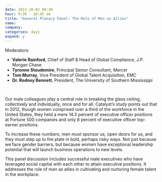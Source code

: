 ```yaml
---
date: 2013-10-02 09:30
hour: 9:30 - 10:45 am
title: "General Plenary Panel: The Role of Men as Allies"
name: 
company:
categories: day1
expand: y
---
```

Moderators: <br/>
- <strong>Valerie Rainford</strong>, Chief of Staff & Head of Global Compliance,  J.P. Morgan Chase <br/>
- <strong>Tyronne Stoudemire</strong>, Principal Senior Consultant, Mercer <br/>
- <strong>Tom Murray</strong>, Vice President of Global Talent Acquisition, EMC <br/>
- <strong>Dr. Rodney Bennett</strong>, President, The University of 
Southern Mississippi
 <br/>


Our male colleagues play a central role in breaking the glass ceiling, collectively and individually, once and for all. Catalyst’s study points out that in 2012, though women comprised over a third of the
workforce in the United States, they held a mere 14.3 percent of executive officer positions at Fortune 500 companies and
only 8 percent of executive officer top-earner positions.

To increase these numbers, men must sponsor us, open doors for us, and they must step up to the plate in bold, perhaps risky ways. Not just because we face gender barriers, but because women have exceptional leadership potential that will launch business operations to new levels.

This panel discussion includes successful male executives who have leveraged social capital with each other to attain executive positions. It addresses the role of men as allies in cultivating and nurturing female talent in the workplace.      
